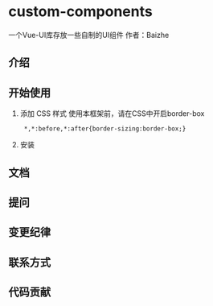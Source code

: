 # custom-components 
一个Vue-UI库存放一些自制的UI组件
作者：Baizhe

## 介绍

## 开始使用
1. 添加 CSS 样式
   使用本框架前，请在CSS中开启border-box
   ```
    *,*:before,*:after{border-sizing:border-box;}
   ```

2. 安装

## 文档

## 提问

## 变更纪律

## 联系方式

## 代码贡献


